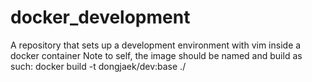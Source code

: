 # docker_development
A repository that sets up a development environment with vim inside a docker container
Note to self, the image should be named and build as such: docker build -t dongjaek/dev:base ./
